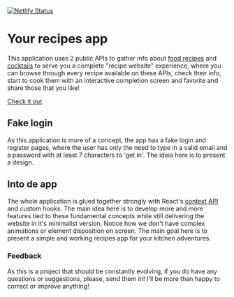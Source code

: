 [![Netlify Status](https://api.netlify.com/api/v1/badges/5df1d320-d121-4e44-bc97-e96455cd0a3b/deploy-status)](https://app.netlify.com/sites/quirky-panini-58efa6/deploys)

# Your recipes app

This application uses 2 public APIs to gather info about [food recipes](https://www.themealdb.com/) and [cocktails](https://www.thecocktaildb.com/) to serve you a complete "recipe website" experience, where you can browse through every recipe available on these APIs, check their info, start to cook them with an interactive completion screen and favorite and share those that you like!

[Check it out](https://quirky-panini-58efa6.netlify.app/)

## Fake login

As this application is more of a concept, the app has a fake login and register pages, where the user has only the need to type in a valid email and a password with at least 7 characters to 'get in'. The ideia here is to present a design.

## Into de app

The whole application is glued together strongly with React's [context API](https://reactjs.org/docs/context.html) and custom hooks. The main idea here is to develop more and more features tied to these fundamental concepts while still delivering the website in it's minimalist version. Notice how we don't have complex animations or element disposition on screen. The main goal here is to present a simple and working recipes app for your kitchen adventures.

### Feedback

As this is a project that should be constantly evolving, if you do have any questions or suggestions, please, send them in! I'll be more than happy to correct or improve anything!

